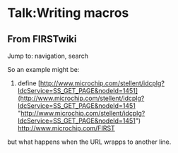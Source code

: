 # Talk:Writing macros

## From FIRSTwiki

Jump to: navigation, search

So an example might be:

1. define [http://www.microchip.com/stellent/idcplg?IdcService=SS_GET_PAGE&nodeId=1451](http://www.microchip.com/stellent/idcplg?IdcService=SS_GET_PAGE&nodeId=1451 "http://www.microchip.com/stellent/idcplg?IdcService=SS_GET_PAGE&nodeId=1451") <http://www.microchip.com/FIRST>

but what happens when the URL wrapps to another line.
